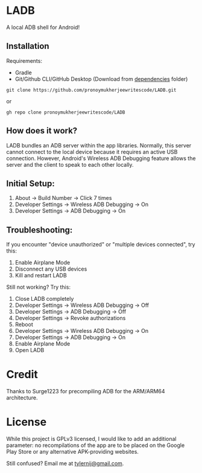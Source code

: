 # LADB
A local ADB shell for Android!

## Installation
Requirements:
* Gradle
* Git/Github CLI/GitHub Desktop (Download from [dependencies]() folder)


```
git clone https://github.com/pronoymukherjeewritescode/LADB.git
```
or 
```
gh repo clone pronoymukherjeewritescode/LADB
```

## How does it work?
LADB bundles an ADB server within the app libraries. Normally, this server cannot connect to the local device because it requires an active USB connection. However, Android's Wireless ADB Debugging feature allows the server and the client to speak to each other locally.

## Initial Setup:
1. About -> Build Number -> Click 7 times
2. Developer Settings -> Wireless ADB Debugging -> On
3. Developer Settings -> ADB Debugging -> On

## Troubleshooting:
If you encounter "device unauthorized" or "multiple devices connected", try this:
1. Enable Airplane Mode
2. Disconnect any USB devices
3. Kill and restart LADB

Still not working? Try this:
1. Close LADB completely
2. Developer Settings -> Wireless ADB Debugging -> Off
3. Developer Settings -> ADB Debugging -> Off
4. Developer Settings -> Revoke authorizations
5. Reboot
6. Developer Settings -> Wireless ADB Debugging -> On
7. Developer Settings -> ADB Debugging -> On
8. Enable Airplane Mode
9. Open LADB

# Credit
Thanks to Surge1223 for precompiling ADB for the ARM/ARM64 architecture.

# License
While this project is GPLv3 licensed, I would like to add an additional parameter: no recompilations of the app are to be placed on the Google Play Store or any alternative APK-providing websites.

Still confused? Email me at tylernij@gmail.com.
